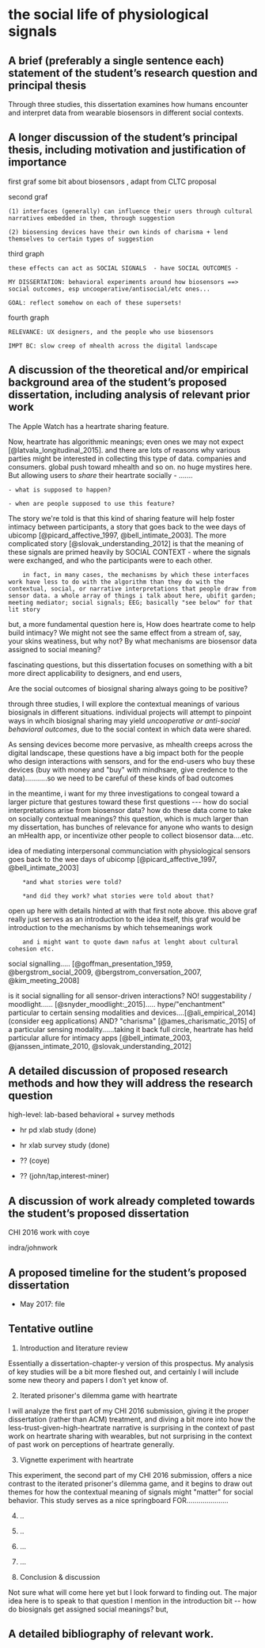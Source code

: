 # the social life of physiological signals

## A brief (preferably a single sentence each) statement of the student’s research question and principal thesis

Through three studies, this dissertation examines how humans encounter and interpret data from wearable biosensors in different social contexts.

## A longer discussion of the student’s principal thesis, including motivation and justification of importance

first graf
	some bit about biosensors
	, adapt from CLTC proposal

second graf

	(1) interfaces (generally) can influence their users through cultural narratives embedded in them, through suggestion

	(2) biosensing devices have their own kinds of charisma + lend themselves to certain types of suggestion

third graph

	these effects can act as SOCIAL SIGNALS  - have SOCIAL OUTCOMES - 

	MY DISSERTATION: behavioral experiments around how biosensors ==> social outcomes, esp uncooperative/antisocial/etc ones...

	GOAL: reflect somehow on each of these supersets!

fourth graph

	RELEVANCE: UX designers, and the people who use biosensors

	IMPT BC: slow creep of mhealth across the digital landscape		

## A discussion of the theoretical and/or empirical background area of the student’s proposed dissertation, including analysis of relevant prior work

The Apple Watch	has a heartrate sharing feature.

Now, heartrate has algorithmic meanings; even ones we may not expect [@latvala_longitudinal_2015]. and there are lots of reasons why various parties might be interested in collecting this type of data. companies and consumers. global push toward mhealth and so on. no huge mystires here. But allowing users to *share* their heartrate socially - .......

	- what is supposed to happen?

	- when are people supposed to use this feature?

The story we're told is that this kind of sharing feature will help foster intimacy between participants, a story that goes back to the wee days of ubicomp [@picard_affective_1997, @bell_intimate_2003]. The more complicated story [@slovak_understanding_2012] is that the meaning of these signals are primed heavily by SOCIAL CONTEXT - where the signals were exchanged, and who the participants were to each other.

		in fact, in many cases, the mechanisms by which these interfaces work have less to do with the algorithm than they do with the contextual, social, or narrative interpretations that people draw from sensor data. a whole array of things i talk about here, ubifit garden; meeting mediator; social signals; EEG; basically "see below" for that lit story

but, a more fundamental question here is, How does heartrate come to help build intimacy? We might not see the same effect from a stream of, say, your skins weatiness, but why not? By what mechanisms are biosensor data assigned to social meaning?

fascinating questions, but this dissertation focuses on something with a bit more direct applicability to designers, and end users,

Are the social outcomes of biosignal sharing always going to be positive? 

through three studies, I will explore the contextual meanings of various biosignals in different situations. individual projects will attempt to pinpoint ways in whcih biosignal sharing may yield *uncooperative or anti-social behavioral outcomes*, due to the social context in which data were shared.

As sensing devices become more pervasive, as mhealth creeps across the digital landscape, these questions have a big impact both for the people who design interactions with sensors, and for the end-users who buy these devices (buy with money and "buy" with mindhsare, give credence to the data)...........so we need to be careful of these kinds of bad outcomes

in the meantime, i want for my three investigations to congeal toward a larger picture that gestures toward these first questions --- how do social interpretations arise from biosensor data? how do these data come to take on socially contextual meanings? this question, which is much larger than my dissertation, has bunches of relevance for anyone who wants to design an mHealth app, or incentivize other people to collect biosensor data....etc.

idea of mediating interpersonal communciation with physiological sensors goes back to the wee days of ubicomp [@picard_affective_1997, @bell_intimate_2003]

		*and what stories were told?

		*and did they work? what stories were told about that?

open up here with details hinted at with that first note above. this above graf really just serves as an introduction to the idea itself, this graf would be introduction to the mechanisms by which tehsemeanings work

		and i might want to quote dawn nafus at lenght about cultural cohesion etc.

social signalling..... [@goffman_presentation_1959, @bergstrom_social_2009, @bergstrom_conversation_2007, @kim_meeting_2008]

is it social signalling for all sensor-driven interactions? NO! suggestability / moodlight...... [@snyder_moodlight:_2015]..... hype/"enchantment" particular to certain sensing modalities and devices....[@ali_empirical_2014]  (consider eeg applications) AND? "charisma" [@ames_charismatic_2015] of a particular sensing modality......taking it back full circle, heartrate has held particular allure for intimacy apps [@bell_intimate_2003, @janssen_intimate_2010, @slovak_understanding_2012]

## A detailed discussion of proposed research methods and how they will address the research question

high-level: lab-based behavioral + survey methods

- hr pd xlab study (done)

- hr xlab survey study (done)

- ??   (coye)

- ??    (john/tap,interest-miner)

## A discussion of work already completed towards the student’s proposed dissertation

CHI 2016 work with coye

indra/johnwork

## A proposed timeline for the student’s proposed dissertation


- May 2017: file 

## Tentative outline

1. Introduction and literature review

Essentially a dissertation-chapter-y version of this prospectus. My analysis of key studies will be a bit more fleshed out, and certainly I will include some new theory and papers I don't yet know of. 

2. Iterated prisoner's dilemma game with heartrate

I will analyze the first part of my CHI 2016 submission, giving it the proper dissertation (rather than ACM) treatment, and diving a bit more into how the less-trust-given-high-heartrate narrative is surprising in the context of past work on heartrate sharing with wearables, but not surprising in the context of past work on perceptions of heartrate generally.

3. Vignette experiment with heartrate

This experiment, the second part of my CHI 2016 submission, offers a nice contrast to the iterated prisoner's dilemma game, and it begins to draw out themes for how the contextual meaning of signals might "matter" for social behavior. This study serves as a nice springboard FOR.....................

4. ..

5. ..

6. ...

7. ...

8. Conclusion & discussion

Not sure what will come here yet but I look forward to finding out. The major idea here is to speak to that question I mention in the introduction bit -- how do biosignals get assigned social meanings? but, 

## A detailed bibliography of relevant work.
